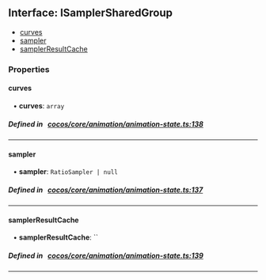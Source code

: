 ## Interface: ISamplerSharedGroup

- [curves](#curves)
- [sampler](#sampler)
- [samplerResultCache](#samplerResultCache)

### Properties

#### curves

<div style="margin-left: 10px;">


• **curves**: ``array``

</div>


##### Defined in &nbsp;   [cocos/core/animation/animation-state.ts:138](https://github.com/cocos-creator/engine/blob/c7bf6b8a9/cocos/core/animation/animation-state.ts#L138)&nbsp;

___
#### sampler

<div style="margin-left: 10px;">


• **sampler**: ``RatioSampler | null``

</div>


##### Defined in &nbsp;   [cocos/core/animation/animation-state.ts:137](https://github.com/cocos-creator/engine/blob/c7bf6b8a9/cocos/core/animation/animation-state.ts#L137)&nbsp;

___
#### samplerResultCache

<div style="margin-left: 10px;">


• **samplerResultCache**: ``

</div>


##### Defined in &nbsp;   [cocos/core/animation/animation-state.ts:139](https://github.com/cocos-creator/engine/blob/c7bf6b8a9/cocos/core/animation/animation-state.ts#L139)&nbsp;

___
